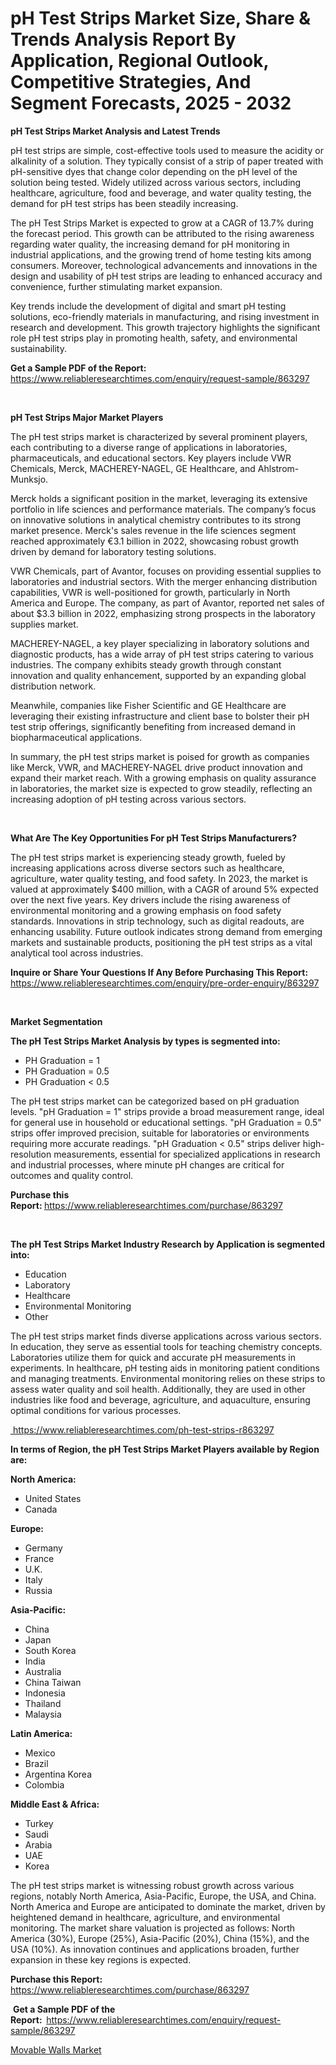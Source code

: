 <p><h1>pH Test Strips Market Size, Share & Trends Analysis Report By Application, Regional Outlook, Competitive Strategies, And Segment Forecasts, 2025 - 2032</h1></p><p><strong>pH Test Strips Market Analysis and Latest Trends</strong></p>
<p><p>pH test strips are simple, cost-effective tools used to measure the acidity or alkalinity of a solution. They typically consist of a strip of paper treated with pH-sensitive dyes that change color depending on the pH level of the solution being tested. Widely utilized across various sectors, including healthcare, agriculture, food and beverage, and water quality testing, the demand for pH test strips has been steadily increasing. </p><p>The pH Test Strips Market is expected to grow at a CAGR of 13.7% during the forecast period. This growth can be attributed to the rising awareness regarding water quality, the increasing demand for pH monitoring in industrial applications, and the growing trend of home testing kits among consumers. Moreover, technological advancements and innovations in the design and usability of pH test strips are leading to enhanced accuracy and convenience, further stimulating market expansion. </p><p>Key trends include the development of digital and smart pH testing solutions, eco-friendly materials in manufacturing, and rising investment in research and development. This growth trajectory highlights the significant role pH test strips play in promoting health, safety, and environmental sustainability.</p></p>
<p><strong>Get a Sample PDF of the Report:&nbsp;</strong> <a href="https://www.reliableresearchtimes.com/enquiry/request-sample/863297?utm_campaign=2263&utm_medium=2&utm_source=Github&utm_content=ia&utm_term=04042025&utm_id=ph-test-strips">https://www.reliableresearchtimes.com/enquiry/request-sample/863297</a></p>
<p>&nbsp;</p>
<p><strong>pH Test Strips Major Market Players</strong></p>
<p><p>The pH test strips market is characterized by several prominent players, each contributing to a diverse range of applications in laboratories, pharmaceuticals, and educational sectors. Key players include VWR Chemicals, Merck, MACHEREY-NAGEL, GE Healthcare, and Ahlstrom-Munksjo.</p><p>Merck holds a significant position in the market, leveraging its extensive portfolio in life sciences and performance materials. The company’s focus on innovative solutions in analytical chemistry contributes to its strong market presence. Merck's sales revenue in the life sciences segment reached approximately €3.1 billion in 2022, showcasing robust growth driven by demand for laboratory testing solutions.</p><p>VWR Chemicals, part of Avantor, focuses on providing essential supplies to laboratories and industrial sectors. With the merger enhancing distribution capabilities, VWR is well-positioned for growth, particularly in North America and Europe. The company, as part of Avantor, reported net sales of about $3.3 billion in 2022, emphasizing strong prospects in the laboratory supplies market.</p><p>MACHEREY-NAGEL, a key player specializing in laboratory solutions and diagnostic products, has a wide array of pH test strips catering to various industries. The company exhibits steady growth through constant innovation and quality enhancement, supported by an expanding global distribution network.</p><p>Meanwhile, companies like Fisher Scientific and GE Healthcare are leveraging their existing infrastructure and client base to bolster their pH test strip offerings, significantly benefiting from increased demand in biopharmaceutical applications. </p><p>In summary, the pH test strips market is poised for growth as companies like Merck, VWR, and MACHEREY-NAGEL drive product innovation and expand their market reach. With a growing emphasis on quality assurance in laboratories, the market size is expected to grow steadily, reflecting an increasing adoption of pH testing across various sectors.</p></p>
<p>&nbsp;</p>
<p><strong>What Are The Key Opportunities For pH Test Strips Manufacturers?</strong></p>
<p><p>The pH test strips market is experiencing steady growth, fueled by increasing applications across diverse sectors such as healthcare, agriculture, water quality testing, and food safety. In 2023, the market is valued at approximately $400 million, with a CAGR of around 5% expected over the next five years. Key drivers include the rising awareness of environmental monitoring and a growing emphasis on food safety standards. Innovations in strip technology, such as digital readouts, are enhancing usability. Future outlook indicates strong demand from emerging markets and sustainable products, positioning the pH test strips as a vital analytical tool across industries.</p></p>
<p><strong>Inquire or Share Your Questions If Any Before Purchasing This Report:</strong> <a href="https://www.reliableresearchtimes.com/enquiry/pre-order-enquiry/863297?utm_campaign=2263&utm_medium=2&utm_source=Github&utm_content=ia&utm_term=04042025&utm_id=ph-test-strips">https://www.reliableresearchtimes.com/enquiry/pre-order-enquiry/863297</a></p>
<p>&nbsp;</p>
<p><strong>Market Segmentation</strong></p>
<p><strong>The pH Test Strips Market Analysis by types is segmented into:</strong></p>
<p><ul><li>PH Graduation = 1</li><li>PH Graduation = 0.5</li><li>PH Graduation < 0.5</li></ul></p>
<p><p>The pH test strips market can be categorized based on pH graduation levels. "pH Graduation = 1" strips provide a broad measurement range, ideal for general use in household or educational settings. "pH Graduation = 0.5" strips offer improved precision, suitable for laboratories or environments requiring more accurate readings. "pH Graduation < 0.5" strips deliver high-resolution measurements, essential for specialized applications in research and industrial processes, where minute pH changes are critical for outcomes and quality control.</p></p>
<p><strong>Purchase this Report:&nbsp;</strong><a href="https://www.reliableresearchtimes.com/purchase/863297?utm_campaign=2263&utm_medium=2&utm_source=Github&utm_content=ia&utm_term=04042025&utm_id=ph-test-strips">https://www.reliableresearchtimes.com/purchase/863297</a></p>
<p>&nbsp;</p>
<p><strong>The pH Test Strips Market Industry Research by Application is segmented into:</strong></p>
<p><ul><li>Education</li><li>Laboratory</li><li>Healthcare</li><li>Environmental Monitoring</li><li>Other</li></ul></p>
<p><p>The pH test strips market finds diverse applications across various sectors. In education, they serve as essential tools for teaching chemistry concepts. Laboratories utilize them for quick and accurate pH measurements in experiments. In healthcare, pH testing aids in monitoring patient conditions and managing treatments. Environmental monitoring relies on these strips to assess water quality and soil health. Additionally, they are used in other industries like food and beverage, agriculture, and aquaculture, ensuring optimal conditions for various processes.</p></p>
<p><a href="https://www.reliableresearchtimes.com/ph-test-strips-r863297?utm_campaign=2263&utm_medium=2&utm_source=Github&utm_content=ia&utm_term=04042025&utm_id=ph-test-strips">&nbsp;https://www.reliableresearchtimes.com/ph-test-strips-r863297</a></p>
<p><strong>In terms of Region, the pH Test Strips Market Players available by Region are:</strong></p>
<p>
    <p> <strong> North America: </strong>
        <ul>
            <li>United States</li>
            <li>Canada</li>
        </ul>
        </p> 
    <p> <strong> Europe: </strong>
        <ul>
            <li>Germany</li>
            <li>France</li>
            <li>U.K.</li>
            <li>Italy</li>
            <li>Russia</li>
        </ul>
        </p> 
    <p> <strong> Asia-Pacific: </strong>
        <ul>
            <li>China</li>
            <li>Japan</li>
            <li>South Korea</li>
            <li>India</li>
            <li>Australia</li>
            <li>China Taiwan</li>
            <li>Indonesia</li>
            <li>Thailand</li>
            <li>Malaysia</li>
        </ul>
        </p> 
    <p> <strong> Latin America: </strong>
        <ul>
            <li>Mexico</li>
            <li>Brazil</li>
            <li>Argentina Korea</li>
            <li>Colombia</li>
        </ul>
        </p> 
    <p> <strong> Middle East & Africa: </strong>
        <ul>
            <li>Turkey</li>
            <li>Saudi</li>
            <li>Arabia</li>
            <li>UAE</li>
            <li>Korea</li>
        </ul>
    </p>
    </p>
<p><p>The pH test strips market is witnessing robust growth across various regions, notably North America, Asia-Pacific, Europe, the USA, and China. North America and Europe are anticipated to dominate the market, driven by heightened demand in healthcare, agriculture, and environmental monitoring. The market share valuation is projected as follows: North America (30%), Europe (25%), Asia-Pacific (20%), China (15%), and the USA (10%). As innovation continues and applications broaden, further expansion in these key regions is expected.</p></p>
<p><strong>Purchase this Report: </strong><a href="https://www.reliableresearchtimes.com/purchase/863297?utm_campaign=2263&utm_medium=2&utm_source=Github&utm_content=ia&utm_term=04042025&utm_id=ph-test-strips">https://www.reliableresearchtimes.com/purchase/863297</a></p>
<p>&nbsp;<strong>Get a Sample PDF of the Report:&nbsp;&nbsp;</strong><a href="https://www.reliableresearchtimes.com/enquiry/request-sample/863297?utm_campaign=2263&utm_medium=2&utm_source=Github&utm_content=ia&utm_term=04042025&utm_id=ph-test-strips">https://www.reliableresearchtimes.com/enquiry/request-sample/863297</a></p>
<p><strong></strong></p>
<p><p><a href="https://github.com/stillsfloria19981/Market-Research-Report-List-1/blob/main/movable-walls-market.md?utm_campaign=2263&utm_medium=2&utm_source=Github&utm_content=ia&utm_term=04042025&utm_id=ph-test-strips">Movable Walls Market</a></p></p>